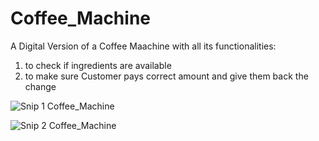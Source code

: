 # Coffee_Machine
A Digital Version of a Coffee Maachine with all its functionalities:
1. to check if ingredients are available
2. to make sure Customer pays correct amount and give them back the change

![Snip 1 Coffee_Machine](https://user-images.githubusercontent.com/66404651/130729544-49885f8a-c6de-4b01-9c3d-e4f95ea79f72.PNG)

![Snip 2 Coffee_Machine](https://user-images.githubusercontent.com/66404651/130729585-c73db717-4988-4990-92b3-461feb4190b7.PNG)
